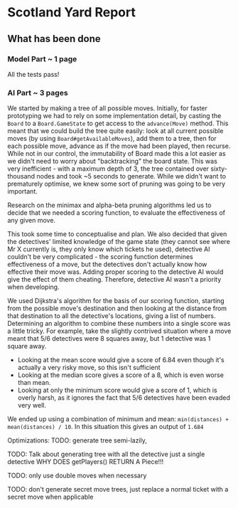 # Scotland Yard Report

## What has been done

### Model Part ~ 1 page

All the tests pass!

### AI Part ~ 3 pages

We started by making a tree of all possible moves. Initially, for faster prototyping we had to rely on some implementation detail, by casting
the `Board` to a `Board.GameState` to get access to the `advance(Move)` method. This meant that we could build the tree quite easily:
look at all current possible moves (by using `Board#getAvailableMoves`), add them to a tree, then for each possible move, advance as if the move had been played,
then recurse. 
While not in our control, the immutability of Board made this a lot easier as we didn't need to worry about "backtracking" the board state.
This was very inefficient - with a maximum depth of 3, the tree contained over sixty-thousand nodes and took ~5 seconds to generate. 
While we didn't want to prematurely optimise, we knew some sort of pruning was going to be very important.


Research on the minimax and alpha-beta pruning algorithms led us to decide that we needed a scoring function, to evaluate the effectiveness of any given move.

This took some time to conceptualise and plan. We also decided that given the detectives' limited knowledge of the game state (they cannot see where Mr X currently is,
they only know which tickets he used), detective AI couldn't be very complicated - the scoring function determines effectiveness of a move, 
but the detectives don't actually know how effective their move was. Adding proper scoring to the detective AI would give the effect of them cheating. 
Therefore, detective AI wasn't a priority when developing.

We used Dijkstra's algorithm for the basis of our scoring function, starting from the possible move's destination
and then looking at the distance from that destination to all the detective's locations, giving a list of numbers.
Determining an algorithm to combine these numbers into a single score was a little tricky. For example, take the slightly contrived situation where a move meant that 5/6 detectives were 8 squares away, but 1 detective was 1 square away.

* Looking at the mean score would give a score of 6.84 even though it's actually a very risky move, so this isn't sufficient
* Looking at the median score gives a score of a 8, which is even worse than mean.
* Looking at only the minimum score would give a score of 1, which is overly harsh, as it ignores the fact that 5/6 detectives have been evaded very well.

We ended up using a combination of minimum and mean: `min(distances) + mean(distances) / 10`. In this situation this gives an output of `1.684`


Optimizations: 
TODO: generate tree semi-lazily, 

TODO: Talk about generating tree with all the detective just a single detective
    WHY DOES getPlayers() RETURN A Piece!!!

TODO: only use double moves when necessary

TODO: don't generate secret move trees, just replace a normal ticket with a secret move when applicable


